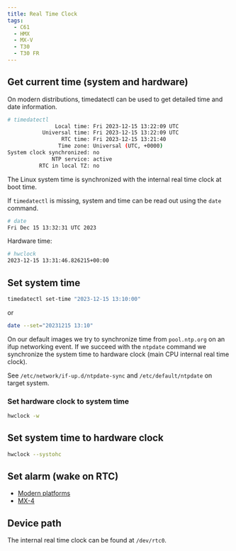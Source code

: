 ```yaml
---
title: Real Time Clock
tags:
  - C61
  - HMX
  - MX-V
  - T30
  - T30 FR
---
```



## Get current time (system and hardware)

On modern distributions, timedatectl can be used to get detailed time and date information.

```bash
# timedatectl
               Local time: Fri 2023-12-15 13:22:09 UTC
           Universal time: Fri 2023-12-15 13:22:09 UTC
                 RTC time: Fri 2023-12-15 13:21:40
                Time zone: Universal (UTC, +0000)
System clock synchronized: no
              NTP service: active
          RTC in local TZ: no
```

The Linux system time is synchronized with the internal real time clock at boot time.

If `timedatectl` is missing, system and time can be read out using the `date` command.

```bash
# date
Fri Dec 15 13:32:31 UTC 2023
```

Hardware time:

```bash
# hwclock
2023-12-15 13:31:46.826215+00:00
```

## Set system time

```bash
timedatectl set-time "2023-12-15 13:10:00"
```

or

```bash
date --set="20231215 13:10"
```

On our default images we try to synchronize time from `pool.ntp.org` on an ifup networking event. If we succeed with the `ntpdate` command we synchronize the system time to hardware clock (main CPU internal real time clock).

See `/etc/network/if-up.d/ntpdate-sync` and `/etc/default/ntpdate` on target system.

### Set hardware clock to system time

```bash
hwclock -w
```

## Set system time to hardware clock


```bash
hwclock --systohc
```

## Set alarm (wake on RTC)

- [Modern platforms](rtc_alarm.md)
- [MX-4](mx4/rtc_alarm.md)


## Device path

The internal real time clock can be found at `/dev/rtc0`.
